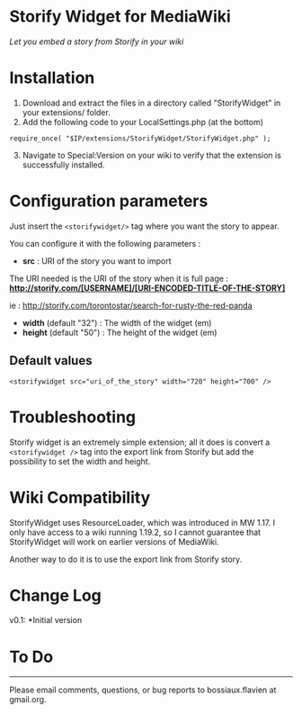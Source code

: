 Storify Widget for MediaWiki
============================

*Let you embed a story from Storify in your wiki*

Installation
============

 1. Download and extract the files in a directory called "StorifyWidget" in your extensions/ folder.
 2. Add the following code to your LocalSettings.php (at the bottom)

 `require_once( "$IP/extensions/StorifyWidget/StorifyWidget.php" );`

 3. Navigate to Special:Version on your wiki to verify that the extension is successfully installed.

Configuration parameters
========================

Just insert the `<storifywidget/>` tag where you want the story to appear.

You can configure it with the following parameters :

 - **src** : URI of the story you want to import

The URI needed is the URI of the story when it is full page :
**http://storify.com/[USERNAME]/[URI-ENCODED-TITLE-OF-THE-STORY]**

ie : http://storify.com/torontostar/search-for-rusty-the-red-panda

 - **width**  (default "32") : The width of the widget (em)
 - **height** (default "50") : The height of the widget (em)

Default values
--------------

    <storifywidget src="uri_of_the_story" width="720" height="700" />

Troubleshooting
===============

Storify widget is an extremely simple extension; all it does is convert a `<storifywidget />` tag into the export link from Storify but add the possibility to set the width and height.

Wiki Compatibility
==================

StorifyWidget uses ResourceLoader, which was introduced in MW 1.17. I only have access to a wiki running 1.19.2, so I cannot guarantee that StorifyWidget will work on earlier versions of MediaWiki.

Another way to do it is to use the export link from Storify story.

Change Log
==========

v0.1:
*Initial version


To Do
=====


----------


Please email comments, questions, or bug reports to bossiaux.flavien at gmail.org.